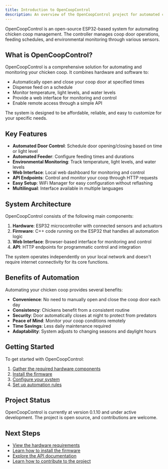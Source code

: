 ```yaml
---
title: Introduction to OpenCoopControl
description: An overview of the OpenCoopControl project for automated chicken coop management.
---
```


OpenCoopControl is an open-source ESP32-based system for automating chicken coop management. The controller manages coop door operations, feeding schedules, and environmental monitoring through various sensors.

## What is OpenCoopControl?

OpenCoopControl is a comprehensive solution for automating and monitoring your chicken coop. It combines hardware and software to:

- Automatically open and close your coop door at specified times
- Dispense feed on a schedule
- Monitor temperature, light levels, and water levels
- Provide a web interface for monitoring and control
- Enable remote access through a simple API

The system is designed to be affordable, reliable, and easy to customize for your specific needs.

## Key Features

- **Automated Door Control**: Schedule door opening/closing based on time or light level
- **Automated Feeder**: Configure feeding times and durations
- **Environmental Monitoring**: Track temperature, light levels, and water levels
- **Web Interface**: Local web dashboard for monitoring and control
- **API Endpoints**: Control and monitor your coop through HTTP requests
- **Easy Setup**: WiFi Manager for easy configuration without reflashing
- **Multilingual**: Interface available in multiple languages

## System Architecture

OpenCoopControl consists of the following main components:

1. **Hardware**: ESP32 microcontroller with connected sensors and actuators
2. **Firmware**: C++ code running on the ESP32 that handles all automation logic
3. **Web Interface**: Browser-based interface for monitoring and control
4. **API**: HTTP endpoints for programmatic control and integration

The system operates independently on your local network and doesn't require internet connectivity for its core functions.

## Benefits of Automation

Automating your chicken coop provides several benefits:

- **Convenience**: No need to manually open and close the coop door each day
- **Consistency**: Chickens benefit from a consistent routine
- **Security**: Door automatically closes at night to protect from predators
- **Peace of Mind**: Monitor your coop conditions remotely
- **Time Savings**: Less daily maintenance required
- **Adaptability**: System adjusts to changing seasons and daylight hours

## Getting Started

To get started with OpenCoopControl:

1. [Gather the required hardware components](/getting-started/hardware-setup/)
2. [Install the firmware](/getting-started/installation/)
3. [Configure your system](/usage-guide/configuration/)
4. [Set up automation rules](/usage-guide/web-interface/)

## Project Status

OpenCoopControl is currently at version 0.1.10 and under active development. The project is open source, and contributions are welcome.

## Next Steps

- [View the hardware requirements](/getting-started/hardware-setup/)
- [Learn how to install the firmware](/getting-started/installation/)
- [Explore the API documentation](/api-reference/overview/)
- [Learn how to contribute to the project](/development/contributing/)
